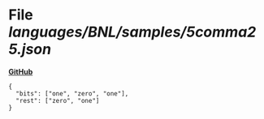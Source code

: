 # File _languages/BNL/samples/5comma25.json_
**[GitHub](https://github.com/softlang/yas/blob/master/languages/BNL/samples/5comma25.json)**
```
{
  "bits": ["one", "zero", "one"],
  "rest": ["zero", "one"]
}
```
